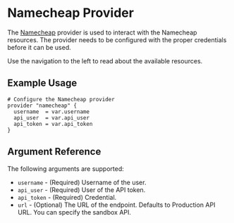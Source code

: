 # Namecheap Provider

The [Namecheap](https://www.namecheap.com/) provider is used to interact with the
Namecheap resources. The provider needs to be configured
with the proper credentials before it can be used.

Use the navigation to the left to read about the available resources.

## Example Usage

```hcl
# Configure the Namecheap provider
provider "namecheap" {
  username  = var.username
  api_user  = var.api_user
  api_token = var.api_token
}
```

## Argument Reference

The following arguments are supported:

* `username`  - (Required) Username of the user.
* `api_user`  - (Required) User of the API token.
* `api_token` - (Required) Credential.
* `url`       - (Optional) The URL of the endpoint. Defaults to Production API URL. You can specify the sandbox API.
